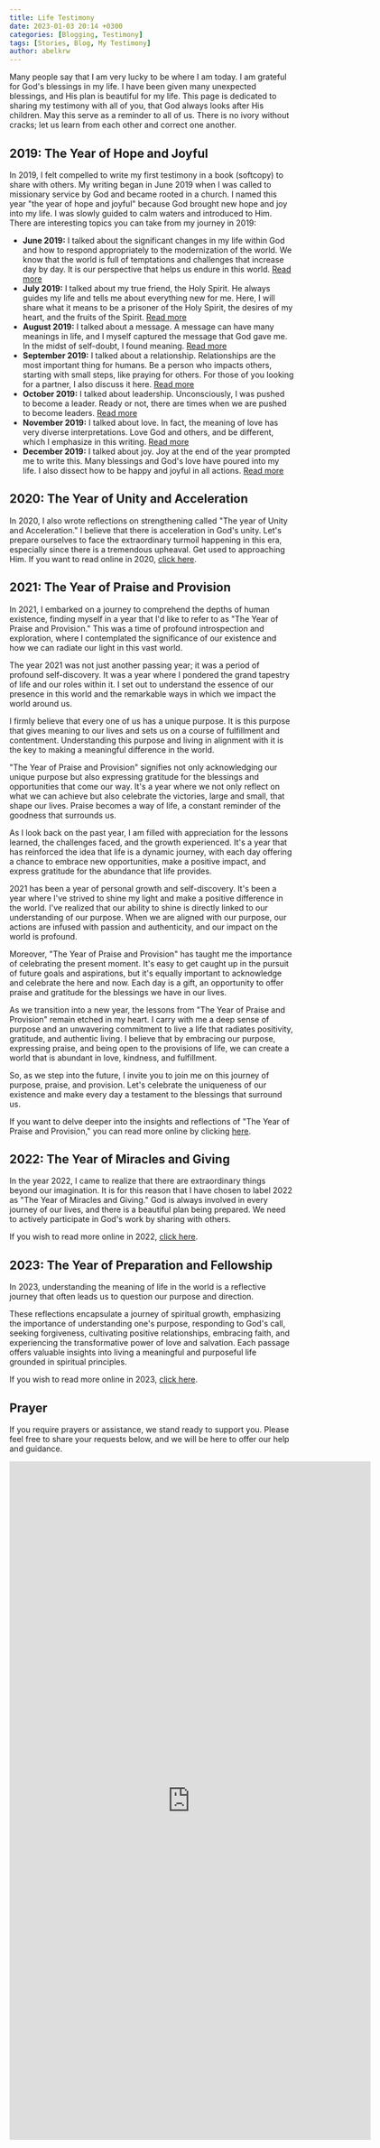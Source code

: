 ```yaml
---
title: Life Testimony
date: 2023-01-03 20:14 +0300
categories: [Blogging, Testimony]
tags: [Stories, Blog, My Testimony]
author: abelkrw
---
```


Many people say that I am very lucky to be where I am today. I am grateful for God's blessings in my life. I have been given many unexpected blessings, and His plan is beautiful for my life. This page is dedicated to sharing my testimony with all of you, that God always looks after His children. May this serve as a reminder to all of us. There is no ivory without cracks; let us learn from each other and correct one another.

## 2019: The Year of Hope and Joyful

In 2019, I felt compelled to write my first testimony in a book (softcopy) to share with others. My writing began in June 2019 when I was called to missionary service by God and became rooted in a church. I named this year "the year of hope and joyful" because God brought new hope and joy into my life. I was slowly guided to calm waters and introduced to Him. There are interesting topics you can take from my journey in 2019:

- **June 2019:** I talked about the significant changes in my life within God and how to respond appropriately to the modernization of the world. We know that the world is full of temptations and challenges that increase day by day. It is our perspective that helps us endure in this world. [Read more](https://drive.google.com/drive/folders/1gUYP2jxHHhJsQ-DKLArOkJsQqYY4hvW7)
- **July 2019:** I talked about my true friend, the Holy Spirit. He always guides my life and tells me about everything new for me. Here, I will share what it means to be a prisoner of the Holy Spirit, the desires of my heart, and the fruits of the Spirit. [Read more](https://drive.google.com/drive/folders/18RgY5o2pRlZEEnzdCCaE06nOqdDoAYmc)
- **August 2019:** I talked about a message. A message can have many meanings in life, and I myself captured the message that God gave me. In the midst of self-doubt, I found meaning. [Read more](https://drive.google.com/drive/folders/1RACHIFzLPoxhIy4_s4vxyC-U9T7nZPNp)
- **September 2019:** I talked about a relationship. Relationships are the most important thing for humans. Be a person who impacts others, starting with small steps, like praying for others. For those of you looking for a partner, I also discuss it here. [Read more](https://drive.google.com/drive/folders/1_vywQHGEAn5G0Tt4bZB5x4oAozmSde4i)
- **October 2019:** I talked about leadership. Unconsciously, I was pushed to become a leader. Ready or not, there are times when we are pushed to become leaders. [Read more](https://drive.google.com/drive/folders/1mByGfnIFn7eh9Og6QVl7Cc3f48qyxSjF)
- **November 2019:** I talked about love. In fact, the meaning of love has very diverse interpretations. Love God and others, and be different, which I emphasize in this writing. [Read more](https://drive.google.com/drive/folders/1VX4KR2fd5I3kCqc5nn6vPBZ5_fnpJqy_)
- **December 2019:** I talked about joy. Joy at the end of the year prompted me to write this. Many blessings and God's love have poured into my life. I also dissect how to be happy and joyful in all actions. [Read more](https://drive.google.com/drive/folders/1W4Cgjtz_WrWoQ6AS1Wzah2BjOv892I_w)

## 2020: The Year of Unity and Acceleration

In 2020, I also wrote reflections on strengthening called "The year of Unity and Acceleration." I believe that there is acceleration in God's unity. Let's prepare ourselves to face the extraordinary turmoil happening in this era, especially since there is a tremendous upheaval. Get used to approaching Him. If you want to read online in 2020, [click here](https://drive.google.com/drive/u/1/folders/1yuOifuRhrvppEhBDcfNTlrCg7n80lwS0).

## 2021: The Year of Praise and Provision

In 2021, I embarked on a journey to comprehend the depths of human existence, finding myself in a year that I'd like to refer to as "The Year of Praise and Provision." This was a time of profound introspection and exploration, where I contemplated the significance of our existence and how we can radiate our light in this vast world.

The year 2021 was not just another passing year; it was a period of profound self-discovery. It was a year where I pondered the grand tapestry of life and our roles within it. I set out to understand the essence of our presence in this world and the remarkable ways in which we impact the world around us.

I firmly believe that every one of us has a unique purpose. It is this purpose that gives meaning to our lives and sets us on a course of fulfillment and contentment. Understanding this purpose and living in alignment with it is the key to making a meaningful difference in the world.

"The Year of Praise and Provision" signifies not only acknowledging our unique purpose but also expressing gratitude for the blessings and opportunities that come our way. It's a year where we not only reflect on what we can achieve but also celebrate the victories, large and small, that shape our lives. Praise becomes a way of life, a constant reminder of the goodness that surrounds us.

As I look back on the past year, I am filled with appreciation for the lessons learned, the challenges faced, and the growth experienced. It's a year that has reinforced the idea that life is a dynamic journey, with each day offering a chance to embrace new opportunities, make a positive impact, and express gratitude for the abundance that life provides.

2021 has been a year of personal growth and self-discovery. It's been a year where I've strived to shine my light and make a positive difference in the world. I've realized that our ability to shine is directly linked to our understanding of our purpose. When we are aligned with our purpose, our actions are infused with passion and authenticity, and our impact on the world is profound.

Moreover, "The Year of Praise and Provision" has taught me the importance of celebrating the present moment. It's easy to get caught up in the pursuit of future goals and aspirations, but it's equally important to acknowledge and celebrate the here and now. Each day is a gift, an opportunity to offer praise and gratitude for the blessings we have in our lives.

As we transition into a new year, the lessons from "The Year of Praise and Provision" remain etched in my heart. I carry with me a deep sense of purpose and an unwavering commitment to live a life that radiates positivity, gratitude, and authentic living. I believe that by embracing our purpose, expressing praise, and being open to the provisions of life, we can create a world that is abundant in love, kindness, and fulfillment.

So, as we step into the future, I invite you to join me on this journey of purpose, praise, and provision. Let's celebrate the uniqueness of our existence and make every day a testament to the blessings that surround us.

If you want to delve deeper into the insights and reflections of "The Year of Praise and Provision," you can read more online by clicking [here](https://drive.google.com/drive/u/1/folders/1FR0a_bsozjMqLNy4PdOb4dnw06lfPNXq).

## 2022: The Year of Miracles and Giving

In the year 2022, I came to realize that there are extraordinary things beyond our imagination. It is for this reason that I have chosen to label 2022 as "The Year of Miracles and Giving." God is always involved in every journey of our lives, and there is a beautiful plan being prepared. We need to actively participate in God's work by sharing with others.

If you wish to read more online in 2022, [click here](https://drive.google.com/drive/u/0/folders/1IG5u56CB27BHhpaHbd6R6hLXxOMP-0n0).

## 2023: The Year of Preparation and Fellowship

In 2023, understanding the meaning of life in the world is a reflective journey that often leads us to question our purpose and direction. 

These reflections encapsulate a journey of spiritual growth, emphasizing the importance of understanding one's purpose, responding to God's call, seeking forgiveness, cultivating positive relationships, embracing faith, and experiencing the transformative power of love and salvation. Each passage offers valuable insights into living a meaningful and purposeful life grounded in spiritual principles.

If you wish to read more online in 2023, [click here](https://drive.google.com/drive/u/1/folders/1oErREs_qLklpgtzy5wOh7uG-EY-wRek-).

## Prayer

If you require prayers or assistance, we stand ready to support you. Please feel free to share your requests below, and we will be here to offer our help and guidance.

<iframe src="https://docs.google.com/forms/d/e/1FAIpQLSe0e2cxQGt7zAYwfq1p6dKhFDubs5s_VYIsJuCgu9gDZHmIMw/viewform?embedded=true" width="640" height="1203" frameborder="0" marginheight="0" marginwidth="0"></iframe>
